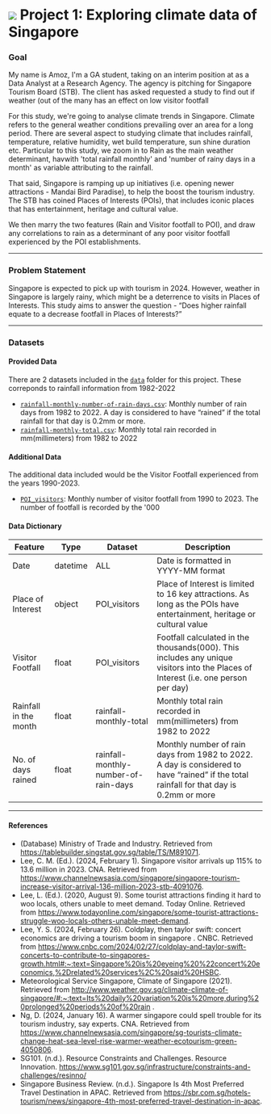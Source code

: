 # ![](https://ga-dash.s3.amazonaws.com/production/assets/logo-9f88ae6c9c3871690e33280fcf557f33.png) Project 1: Exploring climate data of Singapore

### Goal

My name is Amoz, I'm a GA student, taking on an interim position at as a Data Analyst at a Research Agency. The agency is pitching for Singapore Tourism Board (STB). The client has asked requested a study to find out if weather (out of the many has an effect on low visitor footfall

For this study, we're going to analyse climate trends in Singapore. Climate refers to the general weather conditions prevailing over an area for a long period. There are several aspect to studying climate that includes rainfall, temperature, relative humidity, wet build temperature, sun shine duration etc. Particular to this study, we zoom in to Rain as the main weather determinant, havwith 'total rainfall monthly' and 'number of rainy days in a month' as variable attributing to the rainfall.

That said, Singapore is ramping up up initiatives (i.e. opening newer attractions - Mandai Bird Paradise), to help the boost the tourism industry. The STB has coined Places of Interests (POIs), that includes iconic places that has entertainment, heritage and cultural value.

We then marry the two features (Rain and Visitor footfall to POI), and draw any correlations to rain as a determinant of any poor visitor footfall experienced by the POI establishments.

---

### Problem Statement

Singapore is expected to pick up with tourism in 2024. However, weather in Singapore is largely rainy, which might be a deterrence to visits in Places of Interests. This study aims to answer the question - “Does higher rainfall equate to a decrease footfall in Places of Interests?”

---

### Datasets

#### Provided Data

There are 2 datasets included in the [`data`](./data/) folder for this project. These correponds to rainfall information from 1982-2022

* [`rainfall-monthly-number-of-rain-days.csv`](./data/rainfall-monthly-number-of-rain-days.csv): Monthly number of rain days from 1982 to 2022. A day is considered to have “rained” if the total rainfall for that day is 0.2mm or more.
* [`rainfall-monthly-total.csv`](./data/rainfall-monthly-total.csv): Monthly total rain recorded in mm(millimeters) from 1982 to 2022

#### Additional Data 

The additional data included would be the Visitor Footfall experienced from the years 1990-2023. 

* [`POI_visitors`](https://tablebuilder.singstat.gov.sg/table/TS/M891071): Monthly number of visitor footfall from 1990 to 2023. The number of footfall is recorded by the '000

#### Data Dictionary

|Feature|Type|Dataset|Description|
|---|---|---|---|
|Date|datetime|ALL|Date is formatted in YYYY-MM format| 
|Place of Interest|object|POI_visitors|Place of Interest is limited to 16 key attractions. As long as the POIs have entertainment, heritage or cultural value| 
|Visitor Footfall|float|POI_visitors|Footfall calculated in the thousands(000). This includes any unique visitors into the Places of Interest (i.e. one person per day)|
|Rainfall in the month|float|rainfall-monthly-total|Monthly total rain recorded in mm(millimeters) from 1982 to 2022|
|No. of days rained|float|rainfall-monthly-number-of-rain-days|Monthly number of rain days from 1982 to 2022. A day is considered to have “rained” if the total rainfall for that day is 0.2mm or more|

---

#### References
* (Database) Ministry of Trade and Industry. Retrieved from https://tablebuilder.singstat.gov.sg/table/TS/M891071.   
* Lee, C. M. (Ed.). (2024, February 1). Singapore visitor arrivals up 115% to 13.6 million in 2023. CNA. Retrieved from https://www.channelnewsasia.com/singapore/singapore-tourism-increase-visitor-arrival-136-million-2023-stb-4091076. 
* Lee, L. (Ed.). (2020, August 9). Some tourist attractions finding it hard to woo locals, others unable to meet demand. Today Online. Retrieved from https://www.todayonline.com/singapore/some-tourist-attractions-struggle-woo-locals-others-unable-meet-demand. 
* Lee, Y. S. (2024, February 26). Coldplay, then taylor swift: concert economics are driving a tourism boom in singapore . CNBC. Retrieved from https://www.cnbc.com/2024/02/27/coldplay-and-taylor-swift-concerts-to-contribute-to-singapores-growth.html#:~:text=Singapore%20is%20eyeing%20%22concert%20economics,%2Drelated%20services%2C%20said%20HSBC. 
* Meteorological Service Singapore, Climate of Singapore (2021). Retrieved from http://www.weather.gov.sg/climate-climate-of-singapore/#:~:text=Its%20daily%20variation%20is%20more,during%20prolonged%20periods%20of%20rain . 
* Ng, D. (2024, January 16). A warmer singapore could spell trouble for its tourism industry, say experts. CNA. Retrieved from https://www.channelnewsasia.com/singapore/sg-tourists-climate-change-heat-sea-level-rise-warmer-weather-ecotourism-green-4050806. 
* SG101. (n.d.). Resource Constraints and Challenges. Resource Innovation. https://www.sg101.gov.sg/infrastructure/constraints-and-challenges/resinno/  
* Singapore Business Review. (n.d.). Singapore Is 4th Most Preferred Travel Destination in APAC. Retrieved from https://sbr.com.sg/hotels-tourism/news/singapore-4th-most-preferred-travel-destination-in-apac. 






